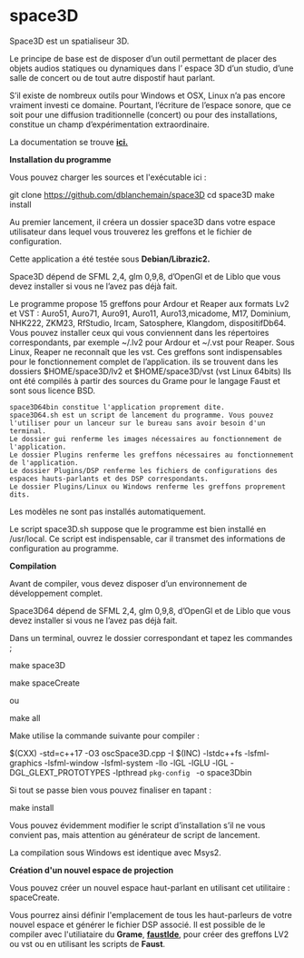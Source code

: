 # space3D
Space3D est un spatialiseur 3D.

Le principe de base est de disposer d’un outil permettant de placer des objets audios statiques ou dynamiques dans l’ espace 3D d’un studio, d’une salle de concert ou de tout autre dispostif haut parlant.

S’il existe de nombreux outils pour Windows et OSX, Linux n’a pas encore vraiment investi ce domaine. Pourtant, l’écriture de l’espace sonore, que ce soit pour une diffusion traditionnelle (concert) ou pour des installations, constitue un champ d’expérimentation extraordinaire.

La documentation se trouve <a href="http://blanchemain.info/Documents/Programmation/index.php?page=space3D" ><b>ici.</b></a>

<b>Installation du programme</b>

Vous pouvez charger les sources et l'exécutable ici :

git clone https://github.com/dblanchemain/space3D
cd space3D
make install

Au premier lancement, il créera un dossier space3D dans votre espace utilisateur dans lequel vous trouverez les greffons et le fichier de configuration.

Cette application a été testée sous <b>Debian/Librazic2.</b>

Space3D dépend de SFML 2,4, glm 0,9,8, d’OpenGl et de Liblo que vous devez installer si vous ne l’avez pas déjà fait.

Le programme propose 15 greffons pour Ardour et Reaper aux formats Lv2 et VST :
Auro51, Auro71, Auro91, Auro11, Auro13,micadome, M17, Dominium, NHK222, ZKM23, RfStudio, Ircam, Satosphere, Klangdom, dispositifDb64.
Vous pouvez installer ceux qui vous conviennent dans les répertoires correspondants, par exemple ~/.lv2 pour Ardour et ~/.vst pour Reaper. Sous Linux, Reaper ne reconnaît que les vst.
Ces greffons sont indispensables pour le fonctionnement complet de l’application. ils se trouvent dans les dossiers $HOME/space3D/lv2 et $HOME/space3D/vst (vst Linux 64bits)
Ils ont été compilés à partir des sources du Grame pour le langage Faust et sont sous licence BSD.

    space3D64bin constitue l'application proprement dite.
    space3D64.sh est un script de lancement du programme. Vous pouvez l'utiliser pour un lanceur sur le bureau sans avoir besoin d'un terminal.
    Le dossier gui renferme les images nécessaires au fonctionnement de l'application.
    Le dossier Plugins renferme les greffons nécessaires au fonctionnement de l'application.
    Le dossier Plugins/DSP renferme les fichiers de configurations des espaces hauts-parlants et des DSP correspondants.
    Le dossier Plugins/Linux ou Windows renferme les greffons proprement dits.

Les modèles ne sont pas installés automatiquement.

Le script space3D.sh suppose que le programme est bien installé en /usr/local. Ce script est indispensable, car il transmet des informations de configuration au programme.

<b>Compilation</b>

Avant de compiler, vous devez disposer d’un environnement de développement complet.

Space3D64 dépend de SFML 2,4, glm 0,9,8, d’OpenGl et de Liblo que vous devez installer si vous ne l’avez pas déjà fait.

Dans un terminal, ouvrez le dossier correspondant et tapez les commandes ;


make space3D

make spaceCreate

ou

make all

Make utilise la commande suivante pour compiler :


$(CXX)  -std=c++17 -O3 oscSpace3D.cpp -I $(INC) -lstdc++fs -lsfml-graphics -lsfml-window -lsfml-system -llo -lGL -lGLU  -lGL  -DGL_GLEXT_PROTOTYPES  -lpthread `pkg-config ` -o space3Dbin

Si tout se passe bien vous pouvez finaliser en tapant :


make install

Vous pouvez évidemment modifier le script d’installation s’il ne vous convient pas, mais attention au générateur de script de lancement.

La compilation sous Windows est identique avec Msys2.

<b>Création d'un nouvel espace de projection</b>

Vous pouvez créer un nouvel espace haut-parlant en utilisant cet utilitaire : spaceCreate.

Vous pourrez ainsi définir l'emplacement de tous les haut-parleurs de votre nouvel espace  et générer le fichier DSP associé. Il est possible de le compiler avec l'utiliataire du <b>Grame</b>, <a href="https://faustide.grame.fr/" > <b>faustIde</b></a>, pour créer des greffons LV2 ou vst ou en utilisant les scripts de <b>Faust</b>.

